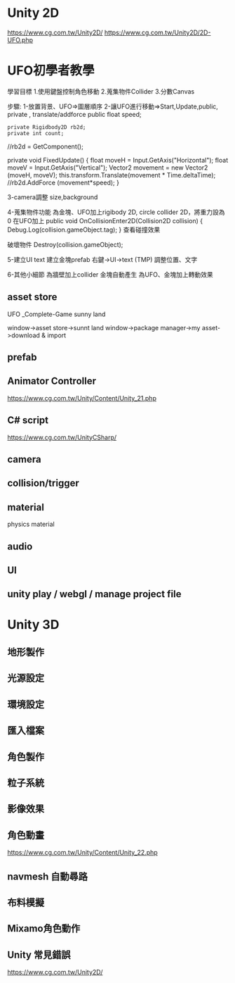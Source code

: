 # Unity 2D
https://www.cg.com.tw/Unity2D/
https://www.cg.com.tw/Unity2D/2D-UFO.php
# UFO初學者教學
學習目標
1.使用鍵盤控制角色移動
2.蒐集物件Collider
3.分數Canvas

步驟:
1-放置背景、UFO=>圖層順序
2-讓UFO進行移動=>Start,Update,public, private , translate/addforce
public float speed;

    private Rigidbody2D rb2d;
    private int count;

//rb2d = GetComponent<Rigidbody2D>();


private void FixedUpdate()
    {
        float moveH = Input.GetAxis("Horizontal");
        float moveV = Input.GetAxis("Vertical");
        Vector2 movement = new Vector2 (moveH, moveV);
        this.transform.Translate(movement * Time.deltaTime);
        //rb2d.AddForce (movement*speed);
    }

3-camera調整
size,background

4-蒐集物件功能
為金塊、UFO加上rigibody 2D, circle collider 2D，將重力設為0
在UFO加上
public void OnCollisionEnter2D(Collision2D collision)
    {
        Debug.Log(collision.gameObject.tag);
    }
查看碰撞效果

破壞物件
Destroy(collision.gameObject);

5-建立UI text
建立金塊prefab
右鍵->UI->text (TMP)
調整位置、文字

6-其他小細節
為牆壁加上collider
金塊自動產生
為UFO、金塊加上轉動效果








## asset store
UFO _Complete-Game
sunny land

window->asset store->sunnt land
window->package manager->my asset->download & import 

## prefab

## Animator Controller

https://www.cg.com.tw/Unity/Content/Unity_21.php

## C# script

https://www.cg.com.tw/UnityCSharp/

## camera

## collision/trigger

## material

physics material

## audio

## UI

## unity play / webgl / manage project file




# Unity 3D
## 地形製作
## 光源設定
## 環境設定
## 匯入檔案
## 角色製作
## 粒子系統
## 影像效果
## 角色動畫

https://www.cg.com.tw/Unity/Content/Unity_22.php

## navmesh 自動尋路
## 布料模擬
## Mixamo角色動作
## Unity 常見錯誤
https://www.cg.com.tw/Unity2D/
